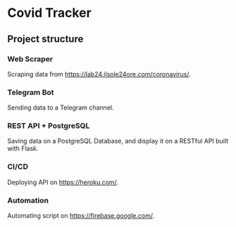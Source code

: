 # Covid Tracker

## Project structure

### Web Scraper

Scraping data from https://lab24.ilsole24ore.com/coronavirus/.

### Telegram Bot

Sending data to a Telegram channel.

### REST API + PostgreSQL

Saving data on a PostgreSQL Database, and display it on a RESTful API built with Flask.

### CI/CD

Deploying API on https://heroku.com/.

### Automation

Automating script on https://firebase.google.com/.
